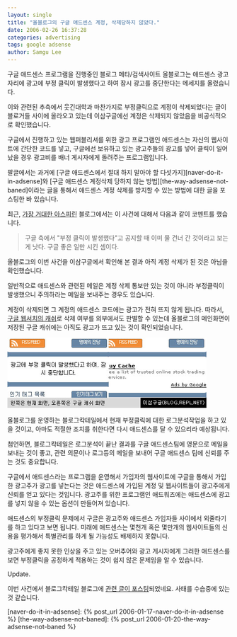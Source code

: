 ```yaml
---
layout: single
title: "올블로그의 구글 애드센스 계정, 삭제당하지 않았다."
date: 2006-02-26 16:37:28
categories: advertising
tags: google adsense
author: Samgu Lee
---
```


구글 애드센스 프로그램을 진행중인 블로그 메타/검색사이트 올블로그는 애드센스 광고 자리에 광고에 부정 클릭이 발생했다고 하여 잠시 광고를 중단한다는 메세지를 올렸습니다.

이와 관련된 추측에서 웃긴대학과 마찬가지로 부정클릭으로 계정이 삭제되었다는 글이 블로거들 사이에 올라오고 있는데 이삼구글에선 계정은 삭제되지 않았음을 비공식적으로 확인했습니다.

구글에서 진행하고 있는 웹퍼블리셔를 위한 광고 프로그램인 애드센스는 자신의 웹사이트에 간단한 코드를 넣고, 구글에선 보유하고 있는 광고주들의 광고를 넣어 클릭이 일어났을 경우 광고비를 배너 게시자에게 돌려주는 프로그램입니다.

팔글에서는 과거에 [구글 애드센스에서 절대 하지 말아야 할 다섯가지][naver-do-it-in-adsense]와 [구글 애드센스 계정삭제 당하지 않는 방법][the-way-adsense-not-baned]이라는 글을 통해서 애드센스 계정 삭제를 방지할 수 있는 방법에 대한 글을 포스팅한 바 있습니다.

최근, [가장 거대한 아스피린](http://blog.naver.com/kickthebaby/20021924995) 블로그에서는 이 사건에 대해서 다음과 같이 코멘트를 했습니다.

> 구글 측에서 "부정 클릭이 발생했다"고 공지할 때 이미 물 건너 간 것이라고 보는 게 낫다. 구글 좋은 일만 시킨 셈이다.

올블로그의 이번 사건을 이삼구글에서 확인해 본 결과 아직 계정 삭제가 된 것은 아님을 확인했습니다.

일반적으로 애드센스와 관련된 메일은 계정 삭제 통보만 있는 것이 아니라 부정클릭이 발생했으니 주의하라는 메일을 보내주는 경우도 있습니다.

계정이 삭제되면 그 계정의 애드센스 코드에는 광고가 전혀 뜨지 않게 됩니다. 따라서, [구글 웹서치의 캐쉬](http://64.233.179.104/search?q=cache:itzyBiBOMxgJ:www.allblog.net/home/+site:www.allblog.net&hl=ko&gl=kr&ct=clnk&cd=2&lr=lang_en|lang_ko)로 삭제 여부를 외부에서도 판별할 수 있는데 올블로그의 메인화면이 저장된 구글 캐쉬에는 아직도 광고가 뜨고 있는 것이 확인되었습니다.

![올블로그 애드센스 코드, 현재와 과거 캐쉬화면](/assets/allblog_adsense.jpg)

올블로그를 운영하는 블로그칵테일에서 현재 부정클릭에 대한 로그분석작업을 하고 있을 것이고, 아마도 적절한 조치를 취한다면 다시 애드센스를 달 수 있으리라 예상됩니다.

첨언하면, 블로그칵테일은 로그분석이 끝난 결과를 구글 애드센스팀에 영문으로 메일을 보내는 것이 좋고, 관련 의문이나 로그등의 메일을 보내어 구글 애드센스 팀에 신뢰를 주는 것도 중요합니다.

구글에서 애드센스라는 프로그램을 운영해서 가입자의 웹사이트에 구글을 통해서 가입한 광고주가 광고를 넣는다는 것은 애드센스에 가입된 계정 및 웹사이트들이 광고주에게 신뢰를 얻고 있다는 것입니다. 광고주를 위한 프로그램인 애드워즈에는 애드센스에 광고를 넣지 않을 수 있는 옵션이 만들어져 있습니다.

애드센스의 부정클릭 문제에서 구글은 광고주와 애드센스 가입자들 사이에서 외줄타기를 하고 있다고 보면 됩니다. 미래에 애드센스는 몇천개 혹은 몇만개의 웹사이트들의 신용을 평가해서 특별관리를 하게 될 가능성도 배제하지 못합니다.

광고주에게 좋지 못한 인상을 주고 있는 오버추어와 광고 게시자에게 그러한 애드센스를 보면 부정클릭을 공정하게 적용하는 것이 쉽지 않은 문제임을 알 수 있습니다.

Update.

이번 사건에서 블로그칵테일 블로그에 [관련 글이 포스팅](http://ceo.blogcocktail.com/wp/archives/140/)되었네요. 사태를 수습중에 있는것 같습니다.

[naver-do-it-in-adsense]: {% post_url 2006-01-17-naver-do-it-in-adsense %}
[the-way-adsense-not-baned]: {% post_url 2006-01-20-the-way-adsense-not-baned %}
